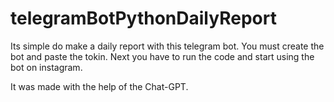 # telegramBotPythonDailyReport

Its simple do make a daily report with this telegram bot. You must create the bot and paste the tokin. Next you have to run the code and start using the bot on instagram.

It was made with the help of the Chat-GPT.
